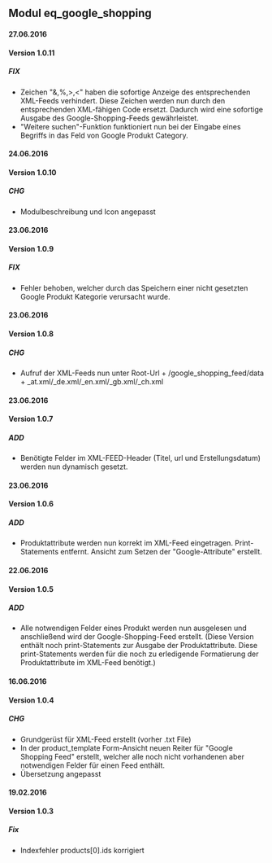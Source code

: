 ## Modul eq_google_shopping

#### 27.06.2016
#### Version 1.0.11
##### FIX
- Zeichen "&,%,>,<" haben die sofortige Anzeige des entsprechenden XML-Feeds verhindert. Diese Zeichen werden nun durch den entsprechenden XML-fähigen Code ersetzt. Dadurch wird eine sofortige Ausgabe des Google-Shopping-Feeds gewährleistet.
- "Weitere suchen"-Funktion funktioniert nun bei der Eingabe eines Begriffs in das Feld von Google Produkt Category.

#### 24.06.2016
#### Version 1.0.10
##### CHG
- Modulbeschreibung und Icon angepasst

#### 23.06.2016
#### Version 1.0.9
##### FIX
- Fehler behoben, welcher durch das Speichern einer nicht gesetzten Google Produkt Kategorie verursacht wurde.

#### 23.06.2016
#### Version 1.0.8
##### CHG
- Aufruf der XML-Feeds nun unter Root-Url + /google_shopping_feed/data + _at.xml/_de.xml/_en.xml/_gb.xml/_ch.xml

#### 23.06.2016
#### Version 1.0.7
##### ADD
- Benötigte Felder im XML-FEED-Header (Titel, url und Erstellungsdatum) werden nun dynamisch gesetzt.

#### 23.06.2016
#### Version 1.0.6
##### ADD
- Produktattribute werden nun korrekt im XML-Feed eingetragen. Print-Statements entfernt. Ansicht zum Setzen der "Google-Attribute" erstellt.

#### 22.06.2016
#### Version 1.0.5
##### ADD
- Alle notwendigen Felder eines Produkt werden nun ausgelesen und anschließend wird der Google-Shopping-Feed erstellt.
(Diese Version enthält noch print-Statements zur Ausgabe der Produktattribute. Diese print-Statements werden für die noch zu erledigende Formatierung der Produktattribute im XML-Feed benötigt.)

#### 16.06.2016
#### Version 1.0.4
##### CHG
- Grundgerüst für XML-Feed erstellt (vorher .txt File)
- In der product_template Form-Ansicht neuen Reiter für "Google Shopping Feed" erstellt, welcher alle noch nicht vorhandenen aber notwendigen Felder für einen Feed enthält.
- Übersetzung angepasst

#### 19.02.2016
#### Version 1.0.3
##### Fix
- Indexfehler  products[0].ids korrigiert